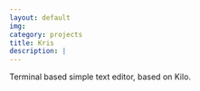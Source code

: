 ```yaml
---
layout: default
img:
category: projects
title: Kris
description: |
---
```


Terminal based simple text editor, based on Kilo.
